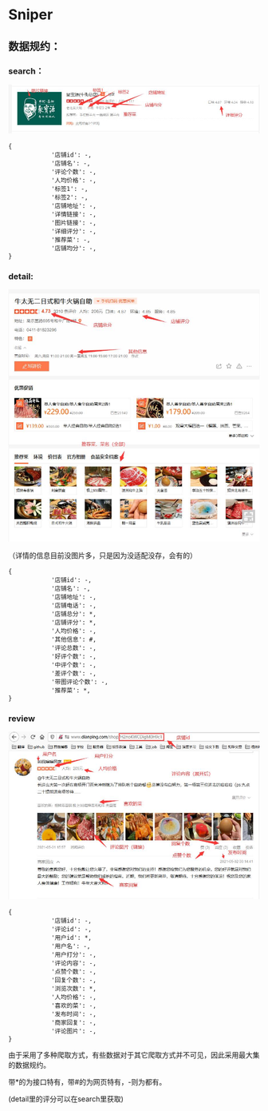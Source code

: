 # Sniper

## 数据规约：

### search：

![iamge](../imgs/show7.jpg)

    {
                '店铺id': -,
                '店铺名': -,
                '评论个数': -,
                '人均价格': -,
                '标签1': -,
                '标签2': -,
                '店铺地址': -,
                '详情链接': -,
                '图片链接': -,
                '详细评分': -,
                '推荐菜': -,
                '店铺均分': -,
    }
    
### detail:

![iamge](../imgs/show9.jpg)

（详情的信息目前没图片多，只是因为没适配没存，会有的）
    
    {
                '店铺id': -,
                '店铺名': -,
                '店铺地址': -,
                '店铺电话': -,
                '店铺总分': *,
                '店铺评分': *,
                '人均价格': -,
                '其他信息': #,
                '评论总数': -,
                '好评个数': -,
                '中评个数': -,
                '差评个数': -,
                '带图评论个数': -,
                '推荐菜': *,
    }

###  review

![iamge](../imgs/show8.jpg)
    
    {
                '店铺id': -,
                '评论id': -,
                '用户id': *,
                '用户名': -,
                '用户打分': -,
                '评论内容': -,
                '点赞个数': -,
                '回复个数': -,
                '浏览次数': *,
                '人均价格': -,
                '喜欢的菜': -,
                '发布时间': -,
                '商家回复': -,
                '评论图片': -,
    }
    
由于采用了多种爬取方式，有些数据对于其它爬取方式并不可见，因此采用最大集的数据规约。

带*的为接口特有，带#的为网页特有，-则为都有。

(detail里的评分可以在search里获取)